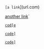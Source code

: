 `[a link`](url.com)

[another link](`google.com)`

[`cod[e`](google.com)

[`code]`](ucsd.edu)

[`code]`](ucsd.edu)
